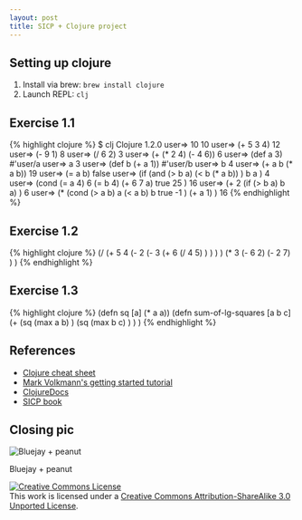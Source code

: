 ```yaml
---
layout: post
title: SICP + Clojure project
---
```


## Setting up clojure

1. Install via brew: `brew install clojure`
1. Launch REPL: `clj`

## Exercise 1.1

{% highlight clojure %}
$ clj
Clojure 1.2.0
user=> 10
10
user=> (+ 5 3 4)
12
user=> (- 9 1)
8
user=> (/ 6 2)
3
user=> (+ (* 2 4) (- 4 6))
6
user=> (def a 3)
#'user/a
user=> a
3
user=> (def b (+ a 1))
#'user/b
user=> b
4
user=> (+ a b (* a b))
19
user=> (= a b)
false
user=> (if
  (and
    (> b a)
    (< b (* a b))
  )
  b
  a
)
4
user=> (cond
    (= a 4) 6
    (= b 4) (+ 6 7 a)
    true 25
)
16
user=> (+ 2
    (if (> b a) b a)
)
6
user=> (*
    (cond
        (> a b) a
        (< a b) b
        true -1
    )
    (+ a 1)
)
16
{% endhighlight %}

## Exercise 1.2

{% highlight clojure %}
(/
  (+ 5 4 (- 2 (- 3 (+ 6 (/ 4 5) ) ) ) )
  (* 3 (- 6 2) (- 2 7) )
)
{% endhighlight %}

## Exercise 1.3

{% highlight clojure %}
(defn sq [a] (* a a))
(defn sum-of-lg-squares [a b c]
    (+
        (sq (max a b) )
        (sq (max b c) )
    )
)
{% endhighlight %}

## References

* [Clojure cheat sheet](http://clojure.org/cheatsheet)
* [Mark Volkmann's getting started tutorial](http://java.ociweb.com/mark/clojure/article.html)
* [ClojureDocs](http://clojuredocs.org/)
* [SICP book](http://mitpress.mit.edu/sicp/)

## Closing pic

![Bluejay + peanut](https://lh4.googleusercontent.com/-2obx5vi-L1U/T0rDCjpuuWI/AAAAAAAAATA/K-z_zA_NeY8/s704/IMG_5219.jpg)

Bluejay + peanut

<a rel="license" href="http://creativecommons.org/licenses/by-sa/3.0/"><img alt="Creative Commons License" style="border-width:0" src="http://i.creativecommons.org/l/by-sa/3.0/88x31.png" /></a><br />This <span xmlns:dct="http://purl.org/dc/terms/" href="http://purl.org/dc/dcmitype/StillImage" rel="dct:type">work</span> is licensed under a <a rel="license" href="http://creativecommons.org/licenses/by-sa/3.0/">Creative Commons Attribution-ShareAlike 3.0 Unported License</a>.
